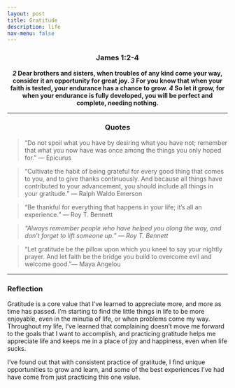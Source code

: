 ```yaml
---
layout: post
title: Gratitude
description: life
nav-menu: false
---
```


<center> 
    <h3> James 1:2-4 </h3>
        <b>
            <b><i>2</i></b> Dear brothers and sisters, when troubles of any kind come your way, consider it an opportunity for great joy. <b><i>3</i></b> For you know that when your faith is tested, your endurance has a chance to grow. <b><i>4</i></b> So let it grow, for when your endurance is fully developed, you will be perfect and complete, needing nothing. 
        </b>
</center>

<hr>

<center><h3>Quotes</h3></center>

> “Do not spoil what you have by desiring what you have not; remember that what you now have was once among the things you only hoped for.” ― Epicurus

> “Cultivate the habit of being grateful for every good thing that comes to you, and to give thanks continuously. And because all things have contributed to your advancement, you should include all things in your gratitude.” ― Ralph Waldo Emerson

> “Be thankful for everything that happens in your life; it’s all an experience.” ― Roy T. Bennett

> *“Always remember people who have helped you along the way, and don’t forget to lift someone up.” — Roy T. Bennett*

> “Let gratitude be the pillow upon which you kneel to say your nightly prayer. And let faith be the bridge you build to overcome evil and welcome good.”― Maya Angelou

<hr>

### Reflection
Gratitude is a core value that I’ve learned to appreciate more, and more as time has passed. I’m starting to find the little things in life to be more enjoyable, even in the minutia of life, or when problems come my way. Throughout my life, I’ve learned that complaining doesn’t move me forward to the goals that I want to accomplish, and practicing gratitude helps me appreciate life and keeps me in a place of joy and happiness, even when life sucks.

I’ve found out that with consistent practice of gratitude, I find unique opportunities to grow and learn, and some of the best experiences I’ve had have come from just practicing this one value. 
